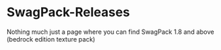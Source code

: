 # SwagPack-Releases
Nothing much just a page where you can find SwagPack 1.8 and above (bedrock edition texture pack)
